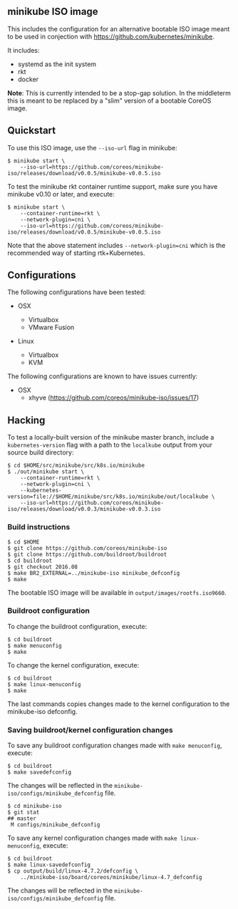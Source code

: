 ## minikube ISO image

This includes the configuration for an alternative bootable ISO image meant to be used in conjection with https://github.com/kubernetes/minikube.

It includes:
- systemd as the init system
- rkt
- docker

**Note**: This is currently intended to be a stop-gap solution. In the middleterm this is meant to be replaced by a "slim" version of a bootable CoreOS image.


## Quickstart

To use this ISO image, use the `--iso-url` flag in minikube:

```
$ minikube start \
    --iso-url=https://github.com/coreos/minikube-iso/releases/download/v0.0.5/minikube-v0.0.5.iso
```

To test the minikube rkt container runtime support, make sure you have minikube v0.10 or later, and execute:

```
$ minikube start \
    --container-runtime=rkt \
    --network-plugin=cni \
    --iso-url=https://github.com/coreos/minikube-iso/releases/download/v0.0.5/minikube-v0.0.5.iso
```

Note that the above statement includes `--network-plugin=cni` which is the recommended way of starting rtk+Kubernetes.

## Configurations

The following configurations have been tested:

* OSX
  * Virtualbox
  * VMware Fusion

* Linux
  * Virtualbox
  * KVM

The following configurations are known to have issues currently:

* OSX
  * xhyve (https://github.com/coreos/minikube-iso/issues/17)

## Hacking

To test a locally-built version of the minikube master branch, include a `kubernetes-version` flag with a path to the `localkube` output from your source build directory:

```
$ cd $HOME/src/minikube/src/k8s.io/minikube
$ ./out/minikube start \
    --container-runtime=rkt \
    --network-plugin=cni \
    --kubernetes-version=file://$HOME/minikube/src/k8s.io/minikube/out/localkube \
    --iso-url=https://github.com/coreos/minikube-iso/releases/download/v0.0.3/minikube-v0.0.3.iso
```

### Build instructions
```
$ cd $HOME
$ git clone https://github.com/coreos/minikube-iso
$ git clone https://github.com/buildroot/buildroot
$ cd buildroot
$ git checkout 2016.08
$ make BR2_EXTERNAL=../minikube-iso minikube_defconfig
$ make
```

The bootable ISO image will be available in `output/images/rootfs.iso9660`.

### Buildroot configuration

To change the buildroot configuration, execute:

```
$ cd buildroot
$ make menuconfig
$ make
```

To change the kernel configuration, execute:

```
$ cd buildroot
$ make linux-menuconfig
$ make
```

The last commands copies changes made to the kernel configuration to the minikube-iso defconfig.

### Saving buildroot/kernel configuration changes

To save any buildroot configuration changes made with `make menuconfig`, execute:

```
$ cd buildroot
$ make savedefconfig
```

The changes will be reflected in the `minikube-iso/configs/minikube_defconfig` file.

```
$ cd minikube-iso
$ git stat
## master
 M configs/minikube_defconfig
```

To save any kernel configuration changes made with `make linux-menuconfig`, execute:

```
$ cd buildroot
$ make linux-savedefconfig
$ cp output/build/linux-4.7.2/defconfig \
    ../minikube-iso/board/coreos/minikube/linux-4.7_defconfig
```

The changes will be reflected in the `minikube-iso/configs/minikube_defconfig` file.

